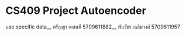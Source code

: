 # CS409 Project Autoencoder
use specific data__
ศรัญญา เดชนที 5709611882__
พันวัชร เฉลิมวงศ์ 5709611957
